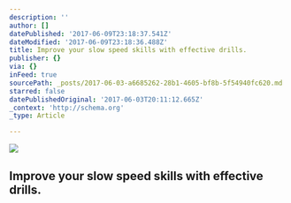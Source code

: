 ```yaml
---
description: ''
author: []
datePublished: '2017-06-09T23:18:37.541Z'
dateModified: '2017-06-09T23:18:36.488Z'
title: Improve your slow speed skills with effective drills.
publisher: {}
via: {}
inFeed: true
sourcePath: _posts/2017-06-03-a6685262-28b1-4605-bf8b-5f54940fc620.md
starred: false
datePublishedOriginal: '2017-06-03T20:11:12.665Z'
_context: 'http://schema.org'
_type: Article

---
```

![](https://the-grid-user-content.s3-us-west-2.amazonaws.com/c71190ac-bb77-439b-9207-6e40a04ae613.jpg)

## Improve your slow speed skills with effective drills.